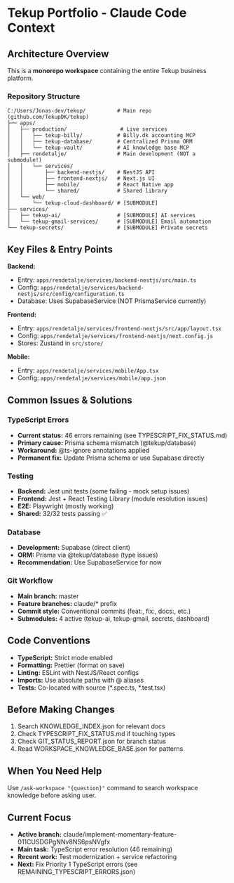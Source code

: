 # Tekup Portfolio - Claude Code Context

## Architecture Overview

This is a **monorepo workspace** containing the entire Tekup business platform.

### Repository Structure
```
C:/Users/Jonas-dev/tekup/          # Main repo (github.com/TekupDK/tekup)
├── apps/
│   ├── production/                 # Live services
│   │   ├── tekup-billy/           # Billy.dk accounting MCP
│   │   ├── tekup-database/        # Centralized Prisma ORM
│   │   └── tekup-vault/           # AI knowledge base MCP
│   ├── rendetalje/                # Main development (NOT a submodule!)
│   │   └── services/
│   │       ├── backend-nestjs/    # NestJS API
│   │       ├── frontend-nextjs/   # Next.js UI
│   │       ├── mobile/            # React Native app
│   │       └── shared/            # Shared library
│   └── web/
│       └── tekup-cloud-dashboard/ # [SUBMODULE]
├── services/
│   ├── tekup-ai/                  # [SUBMODULE] AI services
│   └── tekup-gmail-services/      # [SUBMODULE] Email automation
└── tekup-secrets/                 # [SUBMODULE] Private secrets
```

## Key Files & Entry Points

**Backend:**
- Entry: `apps/rendetalje/services/backend-nestjs/src/main.ts`
- Config: `apps/rendetalje/services/backend-nestjs/src/config/configuration.ts`
- Database: Uses SupabaseService (NOT PrismaService currently)

**Frontend:**
- Entry: `apps/rendetalje/services/frontend-nextjs/src/app/layout.tsx`
- Config: `apps/rendetalje/services/frontend-nextjs/next.config.js`
- Stores: Zustand in `src/store/`

**Mobile:**
- Entry: `apps/rendetalje/services/mobile/App.tsx`
- Config: `apps/rendetalje/services/mobile/app.json`

## Common Issues & Solutions

### TypeScript Errors
- **Current status:** 46 errors remaining (see TYPESCRIPT_FIX_STATUS.md)
- **Primary cause:** Prisma schema mismatch (@tekup/database)
- **Workaround:** @ts-ignore annotations applied
- **Permanent fix:** Update Prisma schema or use Supabase directly

### Testing
- **Backend:** Jest unit tests (some failing - mock setup issues)
- **Frontend:** Jest + React Testing Library (module resolution issues)
- **E2E:** Playwright (mostly working)
- **Shared:** 32/32 tests passing ✅

### Database
- **Development:** Supabase (direct client)
- **ORM:** Prisma via @tekup/database (type issues)
- **Recommendation:** Use SupabaseService for now

### Git Workflow
- **Main branch:** master
- **Feature branches:** claude/* prefix
- **Commit style:** Conventional commits (feat:, fix:, docs:, etc.)
- **Submodules:** 4 active (tekup-ai, tekup-gmail, secrets, dashboard)

## Code Conventions

- **TypeScript:** Strict mode enabled
- **Formatting:** Prettier (format on save)
- **Linting:** ESLint with NestJS/React configs
- **Imports:** Use absolute paths with @ aliases
- **Tests:** Co-located with source (*.spec.ts, *.test.tsx)

## Before Making Changes

1. Search KNOWLEDGE_INDEX.json for relevant docs
2. Check TYPESCRIPT_FIX_STATUS.md if touching types
3. Check GIT_STATUS_REPORT.json for branch status
4. Read WORKSPACE_KNOWLEDGE_BASE.json for patterns

## When You Need Help

Use `/ask-workspace "{question}"` command to search workspace knowledge before asking user.

## Current Focus

- **Active branch:** claude/implement-momentary-feature-011CUSDGPgNNv8NS6psNVgfx
- **Main task:** TypeScript error resolution (46 remaining)
- **Recent work:** Test modernization + service refactoring
- **Next:** Fix Priority 1 TypeScript errors (see REMAINING_TYPESCRIPT_ERRORS.json)
